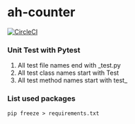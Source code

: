 # ah-counter

[![CircleCI](https://dl.circleci.com/status-badge/img/gh/superlidengke/ah-counter/tree/develop.svg?style=svg)](https://dl.circleci.com/status-badge/redirect/gh/superlidengke/ah-counter/tree/develop)


### Unit Test with Pytest
1. All test file names end with _test.py
2. All test class names start with Test
3. All test method names start with test_ 


### List used packages
`pip freeze > requirements.txt`